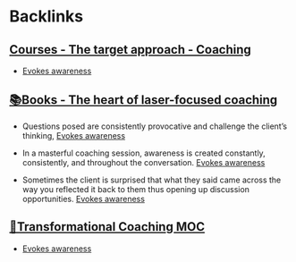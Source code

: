 
# Backlinks
## [Courses - The target approach - Coaching](<Courses - The target approach - Coaching.md>)
- [Evokes awareness](<Evokes awareness.md>)

## [📚Books - The heart of laser-focused coaching](<📚Books - The heart of laser-focused coaching.md>)
- Questions posed are consistently provocative and challenge the client’s thinking, [Evokes awareness](<Evokes awareness.md>)

- In a masterful coaching session, awareness is created constantly, consistently, and throughout the conversation. [Evokes awareness](<Evokes awareness.md>)

- Sometimes the client is surprised that what they said came across the way you reflected it back to them thus opening up discussion opportunities. [Evokes awareness](<Evokes awareness.md>)

## [🧭Transformational Coaching MOC](<🧭Transformational Coaching MOC.md>)
- [Evokes awareness](<Evokes awareness.md>)

